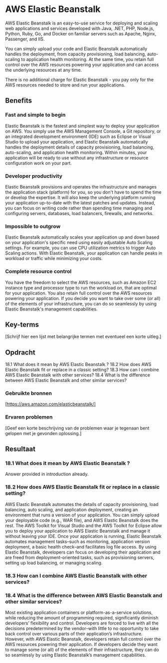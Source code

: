 # AWS Elastic Beanstalk 
AWS Elastic Beanstalk is an easy-to-use service for deploying and scaling web applications and services developed with Java, .NET, PHP, Node.js, Python, Ruby, Go, and Docker on familiar servers such as Apache, Nginx, Passenger, and IIS.

You can simply upload your code and Elastic Beanstalk automatically handles the deployment, from capacity provisioning, load balancing, auto-scaling to application health monitoring. At the same time, you retain full control over the AWS resources powering your application and can access the underlying resources at any time.

There is no additional charge for Elastic Beanstalk - you pay only for the AWS resources needed to store and run your applications.

## Benefits
###  **Fast and simple to begin**

Elastic Beanstalk is the fastest and simplest way to deploy your application on AWS. You simply use the AWS Management Console, a Git repository, or an integrated development environment (IDE) such as Eclipse or Visual Studio to upload your application, and Elastic Beanstalk automatically handles the deployment details of capacity provisioning, load balancing, auto-scaling, and application health monitoring. Within minutes, your application will be ready to use without any infrastructure or resource configuration work on your part.

### **Developer productivity**

Elastic Beanstalk provisions and operates the infrastructure and manages the application stack (platform) for you, so you don't have to spend the time or develop the expertise. It will also keep the underlying platform running your application up-to-date with the latest patches and updates. Instead, you can focus on writing code rather than spending time managing and configuring servers, databases, load balancers, firewalls, and networks.

### **Impossible to outgrow**

Elastic Beanstalk automatically scales your application up and down based on your application's specific need using easily adjustable Auto Scaling settings. For example, you can use CPU utilization metrics to trigger Auto Scaling actions. With Elastic Beanstalk, your application can handle peaks in workload or traffic while minimizing your costs.

### **Complete resource control**

You have the freedom to select the AWS resources, such as Amazon EC2 instance type and processor type to run the workload on, that are optimal for your application. You also retain full control over the AWS resources powering your application. If you decide you want to take over some (or all) of the elements of your infrastructure, you can do so seamlessly by using Elastic Beanstalk's management capabilities.

## Key-terms
[Schrijf hier een lijst met belangrijke termen met eventueel een korte uitleg.]

## Opdracht

18.1 What does it mean by AWS Elastic Beanstalk ?
18.2 How does AWS Elastic Beanstalk fit or replace in a classic setting?
18.3 How can I combine AWS Elastic Beanstalk with other services?
18.4 What is the difference between AWS Elastic Beanstalk and other similar services?


### Gebruikte bronnen
[https://aws.amazon.com/elasticbeanstalk/]

### Ervaren problemen
[Geef een korte beschrijving van de problemen waar je tegenaan bent gelopen met je gevonden oplossing.]

## Resultaat

### 18.1 What does it mean by AWS Elastic Beanstalk ?

Answer provided in introduction already.

### 18.2 How does AWS Elastic Beanstalk fit or replace in a classic setting?

AWS Elastic Beanstalk automates the details of capacity provisioning, load balancing, auto scaling, and application deployment, creating an environment that runs a version of your application. You can simply upload your deployable code (e.g., WAR file), and AWS Elastic Beanstalk does the rest. The AWS Toolkit for Visual Studio and the AWS Toolkit for Eclipse allow you to deploy your application to AWS Elastic Beanstalk and manage it without leaving your IDE. Once your application is running, Elastic Beanstalk automates management tasks–such as monitoring, application version deployment, a basic health check–and facilitates log file access. By using Elastic Beanstalk, developers can focus on developing their application and are freed from deployment-oriented tasks, such as provisioning servers, setting up load balancing, or managing scaling.



### 18.3 How can I combine AWS Elastic Beanstalk with other services?

### 18.4 What is the difference between AWS Elastic Beanstalk and other similar services?

Most existing application containers or platform-as-a-service solutions, while reducing the amount of programming required, significantly diminish developers’ flexibility and control. Developers are forced to live with all the decisions predetermined by the vendor–with little to no opportunity to take back control over various parts of their application’s infrastructure. However, with AWS Elastic Beanstalk, developers retain full control over the AWS resources powering their application. If developers decide they want to manage some (or all) of the elements of their infrastructure, they can do so seamlessly by using Elastic Beanstalk’s management capabilities.
